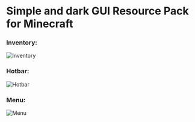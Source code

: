 # Simple and dark GUI Resource Pack for Minecraft
### Inventory: 
![Inventory](https://github.com/Nesewebel/simple-dark/blob/master/readme-images/inventory.png?raw=true)
### Hotbar: 
![Hotbar](https://github.com/Nesewebel/simple-dark/blob/master/readme-images/hotbar.png?raw=true)
### Menu: 
![Menu](https://github.com/Nesewebel/simple-dark/blob/master/readme-images/menu.png?raw=true)
